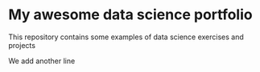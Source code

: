 # My awesome data science portfolio

This repository contains some examples of data science exercises and projects

We add another line
